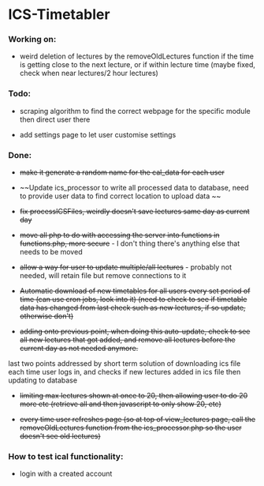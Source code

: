 # ICS-Timetabler

### Working on:


- weird deletion of lectures by the removeOldLectures function if the time is getting close to the next lecture, or if within lecture time (maybe fixed, check when near lectures/2 hour lectures)


### Todo:

- scraping algorithm to find the correct webpage for the specific module then direct user there

- add settings page to let user customise settings

### Done:

- ~~make it generate a random name for the cal_data for each user~~

- ~~Update ics_processor to write all processed data to database, need to provide user data to find correct location to upload data ~~

- ~~fix processICSFiles, weirdly doesn't save lectures same day as current day~~

- ~~move all php to do with accessing the server into functions in functions.php, more secure~~ - I don't thing there's anything else that needs to be moved

- ~~allow a way for user to update multiple/all lectures~~ - probably not needed, will retain file but remove connections to it

- ~~Automatic download of new timetables for all users every set period of time (can use cron jobs, look into it) (need to check to see if timetable data has changed from last check such as new lectures, if so update, otherwise don't)~~

- ~~adding onto previous point, when doing this auto-update, check to see all new lectures that got added, and remove all lectures before the current day as not needed anymore.~~

last two points addressed by short term solution of downloading ics file each time user logs in, and checks if new lectures added in ics file then updating to database

- ~~limiting max lectures shown at once to 20, then allowing user to do 20 more etc (retrieve all and then javascript to only show 20, etc)~~

- ~~every time user refreshes page (so at top of view_lectures page, call the removeOldLectures function from the ics_processor.php so the user doesn't see old lectures)~~

### How to test ical functionality:
- login with a created account

